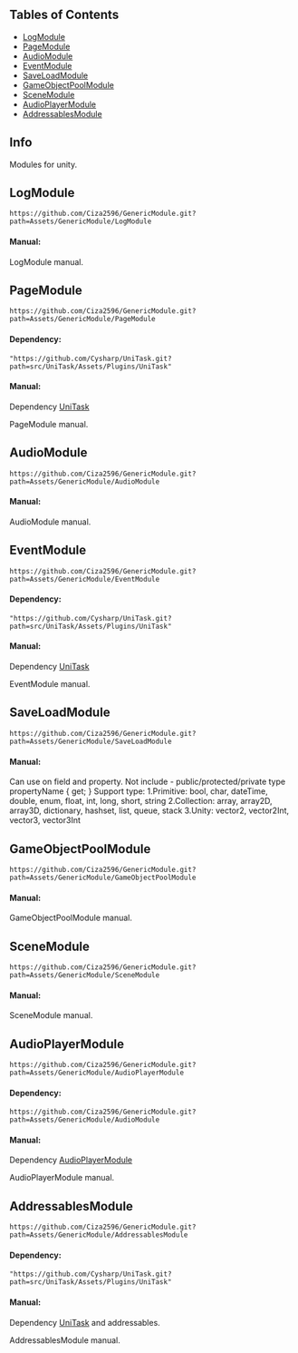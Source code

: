 ## Tables of Contents

 - [LogModule](#logmodule)
 - [PageModule](#pagemodule)
 - [AudioModule](#audiomodule)
 - [EventModule](#eventmodule)
 - [SaveLoadModule](#saveloadmodule)
 - [GameObjectPoolModule](#gameobjectpoolmodule)
 - [SceneModule](#scenemodule)
 - [AudioPlayerModule](#audioplayermodule)
 - [AddressablesModule](#addressablesmodule)


## Info
Modules for unity.


## LogModule
```
https://github.com/Ciza2596/GenericModule.git?path=Assets/GenericModule/LogModule
```

#### Manual:
LogModule manual.


## PageModule
```
https://github.com/Ciza2596/GenericModule.git?path=Assets/GenericModule/PageModule
```
#### Dependency:
```
"https://github.com/Cysharp/UniTask.git?path=src/UniTask/Assets/Plugins/UniTask"
```

#### Manual:
Dependency [UniTask](https://github.com/Cysharp/UniTask)

PageModule manual.



## AudioModule
```
https://github.com/Ciza2596/GenericModule.git?path=Assets/GenericModule/AudioModule
```

#### Manual:
AudioModule manual.


## EventModule
```
https://github.com/Ciza2596/GenericModule.git?path=Assets/GenericModule/EventModule
```
#### Dependency:
```
"https://github.com/Cysharp/UniTask.git?path=src/UniTask/Assets/Plugins/UniTask"
```

#### Manual:
Dependency [UniTask](https://github.com/Cysharp/UniTask)

EventModule manual.


## SaveLoadModule
```
https://github.com/Ciza2596/GenericModule.git?path=Assets/GenericModule/SaveLoadModule
```

#### Manual:
Can use on field and property. Not include - public/protected/private type propertyName { get; }
Support type:
1.Primitive: bool, char, dateTime, double, enum, float, int, long, short, string
2.Collection: array, array2D, array3D, dictionary, hashset, list, queue, stack
3.Unity: vector2, vector2Int, vector3, vector3Int

## GameObjectPoolModule
```
https://github.com/Ciza2596/GenericModule.git?path=Assets/GenericModule/GameObjectPoolModule
```

#### Manual:
GameObjectPoolModule manual.


## SceneModule
```
https://github.com/Ciza2596/GenericModule.git?path=Assets/GenericModule/SceneModule
```

#### Manual:
SceneModule manual.


## AudioPlayerModule
```
https://github.com/Ciza2596/GenericModule.git?path=Assets/GenericModule/AudioPlayerModule
```
#### Dependency:
```
https://github.com/Ciza2596/GenericModule.git?path=Assets/GenericModule/AudioModule
```

#### Manual:
Dependency [AudioPlayerModule](#audiomodule)

AudioPlayerModule manual.

## AddressablesModule
```
https://github.com/Ciza2596/GenericModule.git?path=Assets/GenericModule/AddressablesModule
```
#### Dependency:
```
"https://github.com/Cysharp/UniTask.git?path=src/UniTask/Assets/Plugins/UniTask"
```

#### Manual:
Dependency [UniTask](https://github.com/Cysharp/UniTask) and addressables.

AddressablesModule manual.
